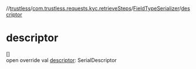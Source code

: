 //[trustless](../../../index.md)/[com.trustless.requests.kyc.retrieveSteps](../index.md)/[FieldTypeSerializer](index.md)/[descriptor](descriptor.md)

# descriptor

[]\
open override val [descriptor](descriptor.md): SerialDescriptor
